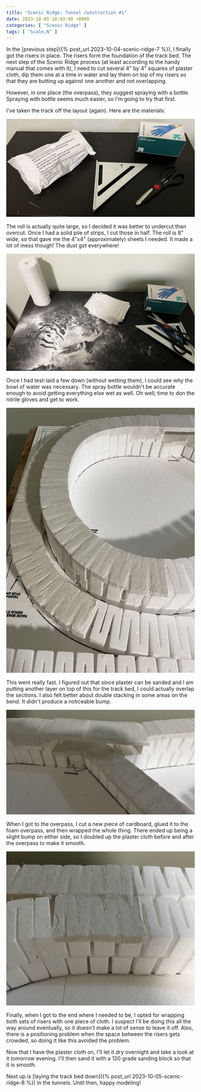 ```yaml
---
title: "Scenic Ridge: Tunnel construction #1"
date: 2023-10-05 18:03:00 +0800
categories: [ "Scenic Ridge" ]
tags: [ "Scale,N" ]
---
```


In the [previous step]({% post_url 2023-10-04-scenic-ridge-7 %}), I finally got the risers in place.  The risers form the foundation of the track bed. The next step of the Scenic Ridge process (at least according to the handy manual that comes with it), I need to cut several 4" by 4" squares of plaster cloth, dip them one at a time in water and lay them on top of my risers so that they are butting up against one another and not overlapping.

However, in one place (the overpass), they suggest spraying with a bottle.  Spraying with bottle seems much easier, so I'm going to try that first.

I've taken the track off the layout (again).  Here are the materials:

![The materials for todays adventure](/assets/2023/10/05/img1.jpg)

The roll is actually quite large, so I decided it was better to undercut than overcut.  Once I had a solid pile of strips, I cut those in half.  The roll is 8" wide, so that gave me the 4"x4" (approximately) sheets I needed.  It made a lot of mess though!  The dust got everywhere!

![Look at the mess!](/assets/2023/10/05/img2.jpg)

Once I had test-laid a few down (without wetting them), I could see why the bowl of water was necessary.  The spray bottle wouldn't be accurate enough to avoid getting everything else wet as well.  Oh well; time to don the nitrile gloves and get to work.

![The internal tunnel curves with plaster cloth on](/assets/2023/10/05/img3.jpg)

This went really fast. I figured out that since plaster can be sanded and I am putting another layer on top of this for the track bed, I could actually overlap the sections.  I also felt better about double stacking in some areas on the bend.  It didn't produce a noticeable bump.

![The overpass with plaster cloth](/assets/2023/10/05/img4.jpg)

When I got to the overpass, I cut a new piece of cardboard, glued it to the foam overpass, and then wrapped the whole thing.  There ended up being a slight bump on either side, so I doubled up the plaster cloth before and after the overpass to make it smooth.

![The double track part](/assets/2023/10/05/img5.jpg)

Finally, when I got to the end where I needed to be, I opted for wrapping both sets of risers with one piece of cloth.  I suspect I'll be doing this all the way around eventually, so it doesn't make a lot of sense to leave it off.  Also, there is a positioning problem when the space between the risers gets crowded, so doing it like this avoided the problem.

Now that I have the plaster cloth on, I'll let it dry overnight and take a look at it tomorrow evening.  I'll then sand it with a 120 grade sanding block so that it is smooth.

Next up is [laying the track bed down]({% post_url 2023-10-05-scenic-ridge-8 %}) in the tunnels. Until then, happy modeling!
